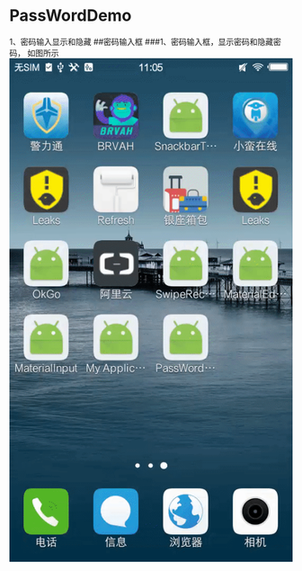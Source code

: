 # PassWordDemo
1、密码输入显示和隐藏
##密码输入框 ###1、密码输入框，显示密码和隐藏密码， 如图所示 
![image](https://github.com/KevinLiu9527/PassWordDemo/blob/master/image/ezgif-1-d59d6fe12e.gif)
